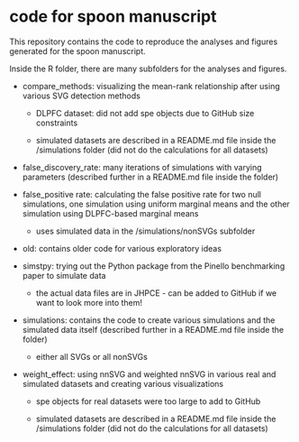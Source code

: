 # code for spoon manuscript

This repository contains the code to reproduce the analyses and figures generated for the spoon manuscript.

Inside the R folder, there are many subfolders for the analyses and figures.

-   compare_methods: visualizing the mean-rank relationship after using various SVG detection methods

    -   DLPFC dataset: did not add spe objects due to GitHub size constraints

    -   simulated datasets are described in a README.md file inside the /simulations folder (did not do the calculations for all datasets)

-   false_discovery_rate: many iterations of simulations with varying parameters (described further in a README.md file inside the folder)

-   false_positive rate: calculating the false positive rate for two null simulations, one simulation using uniform marginal means and the other simulation using DLPFC-based marginal means

    -   uses simulated data in the /simulations/nonSVGs subfolder

-   old: contains older code for various exploratory ideas

-   simstpy: trying out the Python package from the Pinello benchmarking paper to simulate data

    -   the actual data files are in JHPCE - can be added to GitHub if we want to look more into them!

-   simulations: contains the code to create various simulations and the simulated data itself (described further in a README.md file inside the folder)

    -   either all SVGs or all nonSVGs

-   weight_effect: using nnSVG and weighted nnSVG in various real and simulated datasets and creating various visualizations

    -   spe objects for real datasets were too large to add to GitHub

    -   simulated datasets are described in a README.md file inside the /simulations folder (did not do the calculations for all datasets)

